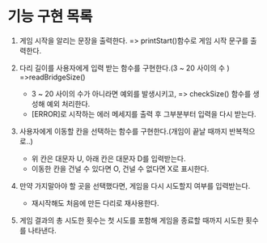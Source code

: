 # 기능 구현 목록

1. 게임 시작을 알리는 문장을 출력한다.
   => printStart()함수로 게임 시작 문구를 출력한다.

2. 다리 길이를 사용자에게 입력 받는 함수를 구현한다.(3 ~ 20 사이의 수 )
   =>readBridgeSize()
   - 3 ~ 20 사이의 수가 아니라면 예외를 발생시키고, => checkSize() 함수를 생성해 예외 처리한다.
   - [ERROR]로 시작하는 에러 메세지를 출력 후 그부분부터 입력을 다시 받는다.
3. 사용자에게 이동할 칸을 선택하는 함수를 구현한다.(개임이 끝날 때까지 반복적으로..)
   - 위 칸은 대문자 U, 아래 칸은 대문자 D를 입력받는다.
   - 이동한 칸을 건널 수 있다면 O, 건널 수 없다면 X로 표시한다.
4. 만약 가지말아야 할 곳을 선택했다면, 게임을 다시 시도할지 여부를 입력받는다.
   - 재시작해도 처음에 만든 다리로 재사용한다.
5. 게임 결과의 총 시도한 횟수는 첫 시도를 포함해 게임을 종료할 때까지 시도한 횟수를 나타낸다.
